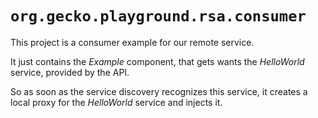 # `org.gecko.playground.rsa.consumer`

This project is a consumer example for our remote service.

It just contains the *Example* component, that gets wants the *HelloWorld* service, provided by the API.

So as soon as the service discovery recognizes this service, it creates a local proxy for the *HelloWorld* service and injects it.

